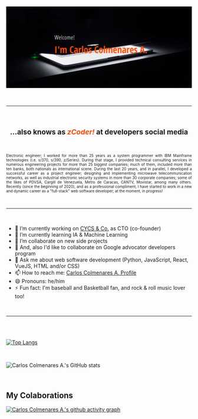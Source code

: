 ![zCoder Banner!](assets/img/miBanner.png)

<br>

---

<br>

### <div style="text-align:center"><h3>...also knows as<span style="color:#ff4c00"> _zCoder!_ </span>at developers social media</div>

<br>

<p style="text-align:justify; font-size:10px">
            Electronic engineer; I worked for more than 25 years as a system
            programmer with IBM Mainframe technologies (i.e. s/370, s/390, z/Series).
            During that stage, I provided technical consulting services in
            numerous engineering projects for more than 25 biggest companies;
            much of them, included more than ten banks, both nationals as international
            scene. During the last 20 years, and in parallel, I developed a successful
            career as a project engineer; designing and implementing microwave
            telecommunication networks, as well as industrial electronic
            security systems in more than 30 corporate companies; some of the
            likes of PDVSA, Cargill de Venezuela, Metro de Caracas, CANTV,
            Movistar, among many others. Recently (since the beginning of 2020),
            and as a professional compliment, I have started to work
            in a new and dynamic career as a "full-stack" web software
            developer; at the moment, in progress!
</p>

<br>

---

<br>

- 🔭 I’m currently working on [CYCS & Co.](https://cycs.netlify.app "CYCS Ingeniería e Instalaciones") as CTO (co-founder)
- 🌱 I’m currently learning IA & Machine Learning
- 👯 I’m collaborate on new side projects
- 👯 And, also I'd like to collaborate on Google advocator developers program
- 💬 Ask me about web software development (Python, JavaScript, React, VueJS, HTML and/or CSS)
- 📫 How to reach me: [Carlos Colmenares A. Profile](https://carlos-colmenares-a.netlify.app "https://carlos-colmenares-a.netlify.app")
- 😄 Pronouns: he/him
- ⚡ Fun fact: I'm baseball and Basketball fan, and rock & roll music lover too!

<br>

---

<br>
<br>

[![Top Langs](https://github-readme-stats.vercel.app/api/top-langs/?username=cycscarlos&&langs_count=8&theme=vue-dark)](https://github.com/cycscarlos/github-readme-stats)

<br>

![Carlos Colmenares A.'s GitHub stats](https://github-readme-stats.vercel.app/api?username=cycscarlos&show_icons=true&theme=vue-dark&hide=stars,prs)

<br>

## My Colaborations

[![Carlos Colmenares A.'s github activity graph](https://activity-graph.herokuapp.com/graph?username=cycscarlos&theme=react-dark)](https://github.com/cycscarlos/github-readme-activity-graph)

<br>
